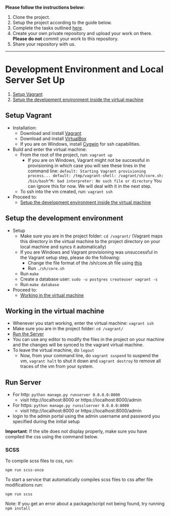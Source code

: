 **Please follow the instructions below:**

1. Clone the project.
2. Setup the project according to the guide below.
3. Complete the tasks outlined [here](https://docs.google.com/document/d/12eaoESuavyArnrY9vPVg7e4-gPyHxPrP_yqWLXBsmWA).
4. Create your own private repository and upload your work on there. **Please do not** commit your work to this repository.
5. Share your repository with us.

---

# Development Environment and Local Server Set Up

1. [Setup Vagrant](#markdown-header-setup-vagrant)
2. [Setup the development environment inside the virtual machine](#markdown-header-virtual-machine-setup)

## Setup Vagrant

* Installation:
    * Download and install [Vagrant](https://www.vagrantup.com/downloads)
    * Download and install [VirtualBox](https://www.virtualbox.org/wiki/Downloads)
    * If you are on Windows, install [Cygwin](https://cygwin.com/install.html) for ssh capabilities.
* Build and enter the virtual machine:
    * From the root of the project, run: `vagrant up`
        * If you are on Windows, Vagrant might not be successful in provisioning in which case you will see these lines in the command line:
          `default: Starting Vagrant provisioning process...
           default: /tmp/vagrant-shell: /vagrant/sh/core.sh: /bin/bash^M: bad interpreter: No such file or directory`
          You can ignore this for now. We will deal with it in the next step.
    * To ssh into the vm created, run: `vagrant ssh`
* Proceed to:
    * [Setup the development environment inside the virtual machine](#markdown-header-virtual-machine-setup)
    
## Setup the development environment

* Setup
    * Make sure you are in the project folder: `cd /vagrant/` (Vagrant maps this directory in the virtual machine to the project directory on your local machine and syncs it automatically)
    * If you are Windows and Vagrant provisioning was unsuccessful in the Vagrant setup step, please do the following:
        * Change the file format of the /sh/core.sh file using [this](https://coderwall.com/p/qgyqfw/fixing-vagrant-on-windows-bin-sh-m-bad-interpreter)
        * Run `./sh/core.sh`
    * Run `make`
    * Create a database user: `sudo -u postgres createuser vagrant -s`
    * Run `make database`
* Proceed to:
    * [Working in the virtual machine](#markdown-header-working-in-the-virtual-machine)

## Working in the virtual machine
* Whenever you start working, enter the virtual machine: `vagrant ssh`
* Make sure you are in the project folder: `cd /vagrant/`
* [Run the Server](#markdown-header-run-server)
* You can use any editor to modify the files in the project on your machine and the changes will be synced to the vagrant virtual machine.
* To leave the virtual machine, do `logout`
    * Now, from your command line, do `vagrant suspend` to suspend the vm, `vagrant halt` to shut it down and `vagrant destroy` to remove all traces of the vm from your system.

## Run Server

* For http: `python manage.py runserver 0.0.0.0:8000`
    * visit http://localhost:8000 or https://localhost:8000/admin
* For https: `python manage.py runsslserver 0.0.0.0:8000`
    * visit http://localhost:8000 or https://localhost:8000/admin
* login to the admin portal using the admin username and password you specified during the initial setup

**Important**: If the site does not display properly, make sure you have compiled the css using the command below.

### SCSS

To compile scss files to css, run:
```
npm run scss-once
```
To start a service that automatically compiles scss files to css after file modifications run:
```
npm run scss
```
Note: If you get an error about a package/script not being found, try running `npm install` 